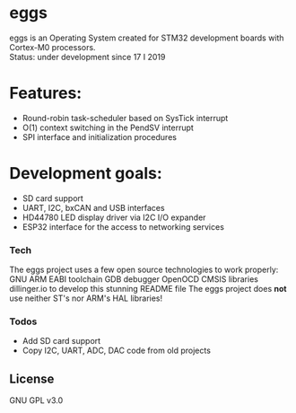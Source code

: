 # eggs

eggs is an Operating System created for STM32 development boards with Cortex-M0 processors.  
Status: under development since 17 I 2019

# Features:  
  - Round-robin task-scheduler based on SysTick interrupt
  - O(1) context switching in the PendSV interrupt
  - SPI interface and initialization procedures

# Development goals:  
  - SD card support 
  - UART, I2C, bxCAN and USB interfaces
  - HD44780 LED display driver via I2C I/O expander
  - ESP32 interface for the access to networking services

### Tech
The eggs project uses a few open source technologies to work properly:  
GNU ARM EABI toolchain
GDB debugger
OpenOCD
CMSIS libraries
dillinger.io to develop this stunning README file
The eggs project does **not** use neither ST's nor ARM's HAL libraries!

### Todos
 - Add SD card support
 - Copy I2C, UART, ADC, DAC code from old projects

License
----
GNU GPL v3.0

